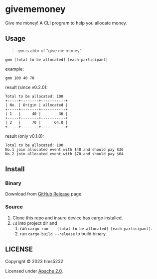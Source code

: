 # givememoney

Give me money! A CLI program to help you allocate money.

## Usage

> `gmm` is abbr of "give me money".

```shell
gmm [total to be allocated] [each participant]
```

example:

```shell
gmm 100 40 70
```

result (since v0.2.0):

```
Total to be allocated: 100
+-----+--------+-----------+
| No. | Origin | allocated |
+-----+--------+-----------+
| 1   |     40 |        36 |
+-----+--------+-----------+
| 2   |     70 |      64.0 |
+-----+--------+-----------+
```
result (only v0.1.0):

```
Total to be allocated: 100
No.1 join allocated event with $40 and should pay $36
No.2 join allocated event with $70 and should pay $64
```

## Install

### Binary

Download from [GitHub Release](https://github.com/hms5232/givememoney/releases) page.

### Source

1. Clone this repo and insure device has cargo installed.
2. `cd` into project dir and
   1. run `cargo run -- [total to be allocated] [each participant]`.
   2. run `cargo build --release` to build binary.

## LICENSE

Copyright © 2023 hms5232

Licensed under [Apache 2.0](https://github.com/hms5232/givememoney/blob/main/LICENSE).
